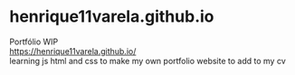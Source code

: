 # henrique11varela.github.io
Portfólio WIP <br />
https://henrique11varela.github.io/ <br />
learning js html and css to make my own portfolio website to add to my cv
